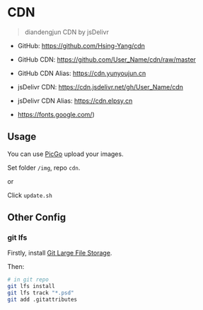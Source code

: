 # CDN

> diandengjun CDN by jsDelivr

- GitHub: <https://github.com/Hsing-Yang/cdn>
- GitHub CDN: <https://github.com/User_Name/cdn/raw/master>
- GitHub CDN Alias: <https://cdn.yunyoujun.cn>
- jsDelivr CDN: <https://cdn.jsdelivr.net/gh/User_Name/cdn>
- jsDelivr CDN Alias: <https://cdn.elpsy.cn>

- https://fonts.google.com/)

## Usage

You can use [PicGo](https://github.com/Molunerfinn/PicGo) upload your images.

Set folder `/img`, repo `cdn`.

or

Click `update.sh`

## Other Config

### git lfs

Firstly, install [Git Large File Storage](https://git-lfs.github.com/).

Then:

```sh
# in git repo
git lfs install
git lfs track "*.psd"
git add .gitattributes
```